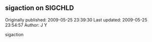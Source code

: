 ## sigaction on SIGCHLD

Originally published: 2009-05-25 23:39:30
Last updated: 2009-05-25 23:54:57
Author: J Y

sigaction